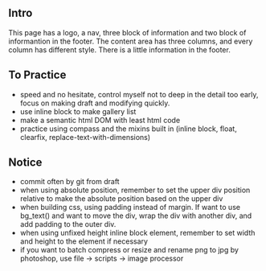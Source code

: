 ## Intro
This page has a logo, a nav, three block of information and two block of informantion in the footer. The content area has three columns, and every column has different style. There is a little information in the footer.

## To Practice
- speed and no hesitate, control myself not to deep in the detail too early, focus on making draft and modifying quickly.
- use inline block to make gallery list
- make a semantic html DOM with least html code
- practice using compass and the mixins built in (inline block, float, clearfix, replace-text-with-dimensions)

## Notice
- commit often by git from draft
- when using absolute position, remember to set the upper div position relative to make the absolute position based on the upper div
- when building css, using padding instead of margin. If want to use bg_text() and want to move the div, wrap the div with another div, and add padding to the outer div. 
- when using unfixed height inline block element, remember to set width and height to the element if necessary
- if you want to batch compress or resize and rename png to jpg by photoshop, use file -> scripts -> image processor